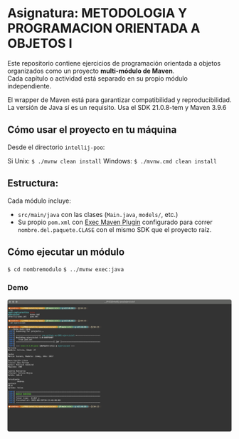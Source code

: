 # Asignatura: METODOLOGIA Y PROGRAMACION ORIENTADA A OBJETOS I 

Este repositorio contiene ejercicios de programación orientada a objetos organizados como un proyecto **multi-módulo de Maven**.  
Cada capítulo o actividad está separado en su propio módulo independiente.

El wrapper de Maven está para garantizar compatibilidad y reproducibilidad. La versión de Java sí es un requisito.
Usa el SDK 21.0.8-tem y Maven 3.9.6

## Cómo usar el proyecto en tu máquina 
Desde el directorio `intellij-poo`:

Si Unix: `$ ./mvnw clean install`
Windows: `$ ./mvnw.cmd clean install`

## Estructura:

Cada módulo incluye:
- `src/main/java` con las clases (`Main.java`, `models/`, etc.)
- Su propio `pom.xml` con [Exec Maven Plugin](https://www.mojohaus.org/exec-maven-plugin/) configurado para correr `nombre.del.paquete.CLASE` con el mismo SDK que el proyecto raíz.

## Cómo ejecutar un módulo 
`$ cd nombremodulo`
`$ ../mvnw exec:java`

### Demo

![Ejecución de Suma.java dentro del paquete com.github.acr301.scannerexpresiones, dentro del módulo cap2-cap3-practica](docs/screenshots/usage_mvnexec_module.png)

